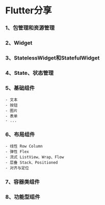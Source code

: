 # Flutter分享



### 1、包管理和资源管理

### 2、Widget

### 3、StatelessWidget和StatefulWidget

### 4、State、状态管理

### 5、基础组件

	- 文本
	- 按钮
	- 图片
	- 表单
	- ...

### 6、布局组件

	- 线性 Row Column
	- 弹性 Flex
	- 流式 ListView、Wrap、Flow
	- 层叠 Stack、Positioned
	- 对齐与定位

### 7、容器类组件

### 8、功能型组件













